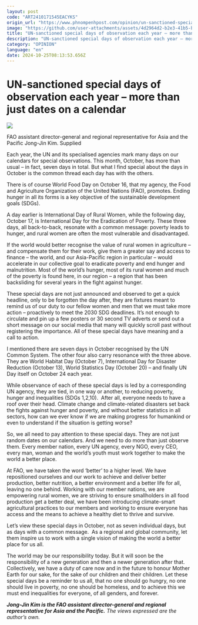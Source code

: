 ```yaml
---
layout: post
code: "ART2410171545EACYKS"
origin_url: "https://www.phnompenhpost.com/opinion/un-sanctioned-special-days-of-observation-each-year-more-than-just-dates-on-a-calendar"
image: "https://github.com/user-attachments/assets/4d2964d2-b2e3-41b5-bea4-9395f2cdd509"
title: "UN-sanctioned special days of observation each year – more than just dates on a calendar"
description: "​​UN-sanctioned special days of observation each year – more than just dates on a calendar​"
category: "OPINION"
language: "en"
date: 2024-10-25T08:13:53.656Z
---
```


# UN-sanctioned special days of observation each year – more than just dates on a calendar

![](https://github.com/user-attachments/assets/ecce8651-53da-41a2-9f34-7184f8fe3316)

FAO assistant director-general and regional representative for Asia and the Pacific Jong-Jin Kim. Supplied

Each year, the UN and its specialised agencies mark many days on our calendars for special observations. This month, October, has more than usual – in fact, seven days in total. But what I find special about the days in October is the common thread each day has with the others.

There is of course World Food Day on October 16, that my agency, the Food and Agriculture Organization of the United Nations (FAO), promotes. Ending hunger in all its forms is a key objective of the sustainable development goals (SDGs).  

A day earlier is International Day of Rural Women, while the following day, October 17, is International Day for the Eradication of Poverty. These three days, all back-to-back, resonate with a common message: poverty leads to hunger, and rural women are often the most vulnerable and disadvantaged.

If the world would better recognise the value of rural women in agriculture – and compensate them for their work, give them a greater say and access to finance – the world, and our Asia-Pacific region in particular – would accelerate in our collective goal to eradicate poverty and end hunger and malnutrition. Most of the world’s hunger, most of its rural women and much of the poverty is found here, in our region – a region that has been backsliding for several years in the fight against hunger.

These special days are not just announced and observed to get a quick headline, only to be forgotten the day after, they are fixtures meant to remind us of our duty to our fellow women and men that we must take more action – proactively to meet the 2030 SDG deadlines. It’s not enough to circulate and pin up a few posters or 30 second TV adverts or send out a short message on our social media that many will quickly scroll past without registering the importance. All of these special days have meaning and a call to action.

I mentioned there are seven days in October recognised by the UN Common System. The other four also carry resonance with the three above. They are World Habitat Day (October 7), International Day for Disaster Reduction (October 13), World Statistics Day (October 20) – and finally UN Day itself on October 24 each year.

While observance of each of these special days is led by a corresponding UN agency, they are tied, in one way or another, to reducing poverty, hunger and inequalities (SDGs 1,2,10).  After all, everyone needs to have a roof over their head. Climate change and climate-related disasters set back the fights against hunger and poverty, and without better statistics in all sectors, how can we ever know if we are making progress for humankind or even to understand if the situation is getting worse?

So, we all need to pay attention to these special days. They are not just random dates on our calendars. And we need to do more than just observe them. Every member nation, every UN agency, every NGO, every CEO, every man, woman and the world’s youth must work together to make the world a better place.

At FAO, we have taken the word ‘better’ to a higher level. We have repositioned ourselves and our work to achieve and deliver better production, better nutrition, a better environment and a better life for all, leaving no one behind. Working with our member nations, we are empowering rural women, we are striving to ensure smallholders in all food production get a better deal, we have been introducing climate-smart agricultural practices to our members and working to ensure everyone has access and the means to achieve a healthy diet to thrive and survive.  

Let’s view these special days in October, not as seven individual days, but as days with a common message.  As a regional and global community, let them inspire us to work with a single vision of making the world a better place for us all.   

The world may be our responsibility today. But it will soon be the responsibility of a new generation and then a newer generation after that. Collectively, we have a duty of care now and in the future to honour Mother Earth for our sake, for the sake of our children and their children. Let these special days be a reminder to us all, that no one should go hungry, no one should live in poverty, no one should be homeless, and to achieve this we must end inequalities for everyone, of all genders, and forever.  

_**Jong-Jin Kim is the FAO assistant director-general and regional representative for Asia and the Pacific.** The views expressed are the author’s own._
